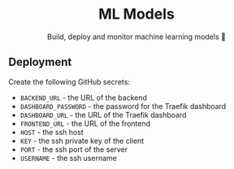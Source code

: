 <h1 align="center">ML Models</h1>
<p align="center">Build, deploy and monitor machine learning models 🤖</p>

## Deployment

Create the following GitHub secrets:

* `BACKEND_URL` - the URL of the backend
* `DASHBOARD_PASSWORD` - the password for the Traefik dashboard
* `DASHBOARD_URL` - the URL of the Traefik dashboard
* `FRONTEND_URL` - the URL of the frontend
* `HOST` - the ssh host
* `KEY` - the ssh private key of the client
* `PORT` - the ssh port of the server
* `USERNAME` - the ssh username
